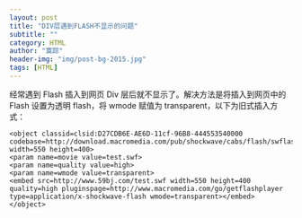 ```yaml
---
layout: post
title: "DIV层遇到FLASH不显示的问题"
subtitle: ""
category: HTML
author: "寞踪"
header-img: "img/post-bg-2015.jpg"
tags: [HTML]
---
```


经常遇到 Flash 插入到网页 Div 层后就不显示了。解决方法是将插入到网页中的 Flash 设置为透明 flash，将 wmode 赋值为 transparent，以下为旧式插入方式：

    <object classid=clsid:D27CDB6E-AE6D-11cf-96B8-444553540000 codebase=http://download.macromedia.com/pub/shockwave/cabs/flash/swflash.cab#version=7,0,19,0 width=550 height=400>
    <param name=movie value=test.swf>
    <param name=quality value=high>
    <param name=wmode value=transparent>
    <embed src=http://www.59bj.com/test.swf width=550 height=400 quality=high pluginspage=http://www.macromedia.com/go/getflashplayer type=application/x-shockwave-flash wmode=transparent></embed>
    </object>
